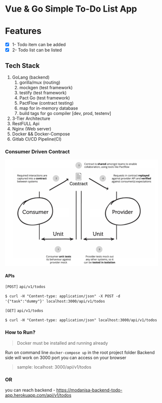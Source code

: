 # Vue & Go Simple To-Do List App

# Features

- [x] 1- Todo item can be added
- [x] 2- Todo list can be listed

## Tech Stack

<ol>
<li>GoLang (backend)
    <ol>
        <li>gorilla/mux (routing)</li>
        <li>mockgen (test framework)</li>
        <li>testify (test framework)</li>
        <li>Pact Go (test framework)</li>
        <li>PactFlow (contract testing)</li>
        <li>map for in-memory database</li>
        <li>build tags for go compiler [dev, prod, testenv]</li>
    </ol>
</li>
<li>3-Tier Architecture</li>
<li>RestFULL Api</li>
<li>Nginx (Web server)</li>
<li>Docker && Docker-Compose</li>
<li>Gitlab CI/CD Pipeline(CI)</li>
</ol>

### Consumer Driven Contract
![Pact](./consumer-driven-contract.png)

#### APIs

`[POST]` `api/v1/todos` 

`$ curl -H "Content-type: application/json" -X POST -d '{"task":"dummy"}' localhost:3000/api/v1/todos`


`[GET]` `api/v1/todos` 

`$ curl -H "Content-type: application/json" localhost:3000/api/v1/todos`


### How to Run?
>Docker must be installed and running already

Run on command line `docker-compose up` in the root project folder
Backend side will work on 3000 port you can access on your browser
> sample: localhost: 3000/api/v1/todos

### OR 
you can reach backend - https://modanisa-backend-todo-app.herokuapp.com/api/v1/todos

